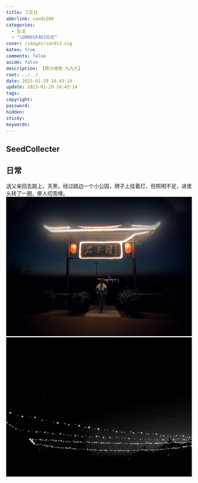 ```yaml
---
title: 丁亥日
abbrlink: sands208
categories:
  - 生活
  - "\U0001F4D3日志"
cover: /images/sands3.svg
katex: true
comments: false
aside: false
description: 【聚沙成塔·九九九】
root: ../../
date: 2023-01-29 14:43:14
update: 2023-01-29 14:43:14
tags:
copyright:
password:
hidden:
sticky:
keywords:
---
```


## SeedCollecter


## 日常
送父亲回去路上，天黑，经过路边一个小公园，牌子上挂着灯，但照明不足，进里头转了一圈，瘆人叨乖哩。
![](../../../images/20230102/IMG_20230129_191357.jpg)
![](../../../images/20230102/IMG_20230129_194042.jpg)
